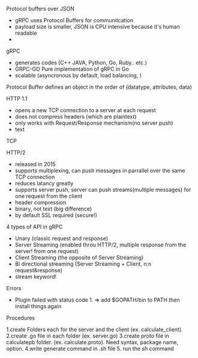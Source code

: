 Protocol buffers over JSON
- gRPC uses Protocol Buffers for communitcation
- payload size is smaller, JSON is CPU intensive because it's human readable
-


gRPC
- generates codes (C++ JAVA, Python, Go, Ruby.. etc.)
- GRPC-GO Pure implementation of gRPC in Go
- scalable (asyncronous by default, load balancing, )

Protocol Buffer defines an object in the order of (datatype, attributes, data)


HTTP 1.1
- opens a new TCP connection to a server at each request
- does not compress headers (which are plaintext)
- only works with Request/Response mechanism(no server push)
- text

TCP

HTTP/2
- released in 2015
- supports multiplexing, can push messages in parrallel over the same TCP connection
- reduces latancy greatly
- supports server push, server can push streams(multiple messages) for one request from the client
- header compression
- binary, not text (big difference)
- by default SSL required (secure!)

 4 types of API in gRPC
 - Unary (classic request and response)
 - Server Streaming (enabled throu HTTP/2, multiple response from the server! from one request)
 - Client Streaming (the opposite of Server Streaming)
 - Bi directional streaming (Server Streaming + Client, n:n request&response)
 - stream keyword!

Errors
- Plugin failed with status code 1.
=> add $GOPATH/bin to PATH then install things again


Procedures

1.create Folders each for the server and the client (ex. calculate_client).
2.create .go file in each folder (ex. server.go)
3.create proto file in calculatepb folder. (ex. calculate.proto). Need syntax, package name, option.
4.write generate command in .sh file
5. run the sh command




